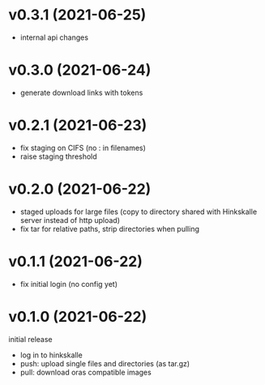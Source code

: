 # v0.3.1 (2021-06-25)

- internal api changes

# v0.3.0 (2021-06-24)

- generate download links with tokens

# v0.2.1 (2021-06-23)

- fix staging on CIFS (no : in filenames)
- raise staging threshold

# v0.2.0 (2021-06-22)

- staged uploads for large files (copy to directory shared with Hinkskalle server instead of http upload)
- fix tar for relative paths, strip directories when pulling

# v0.1.1 (2021-06-22)

- fix initial login (no config yet)

# v0.1.0 (2021-06-22)

initial release

- log in to hinkskalle
- push: upload single files and directories (as tar.gz)
- pull: download oras compatible images
